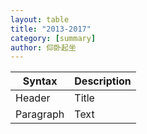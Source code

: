 ```yaml
---
layout: table
title: "2013-2017"
category: [summary]
author: 仰卧起坐
---
```


| Syntax      | Description |
| ----------- | ----------- |
| Header      | Title       |
| Paragraph   | Text        |


